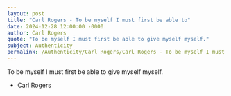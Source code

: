 ```yaml
---
layout: post
title: "Carl Rogers - To be myself I must first be able to"
date: 2024-12-28 12:00:00 -0000
author: Carl Rogers
quote: "To be myself I must first be able to give myself myself."
subject: Authenticity
permalink: /Authenticity/Carl Rogers/Carl Rogers - To be myself I must first be able to
---
```


To be myself I must first be able to give myself myself.

- Carl Rogers
